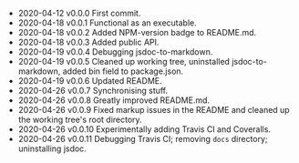 - 2020-04-12 v0.0.0 First commit.
- 2020-04-18 v0.0.1 Functional as an executable.
- 2020-04-18 v0.0.2 Added NPM-version badge to README.md.
- 2020-04-18 v0.0.3 Added public API.
- 2020-04-19 v0.0.4 Debugging jsdoc-to-markdown.
- 2020-04-19 v0.0.5 Cleaned up working tree, uninstalled jsdoc-to-markdown, added bin field to package.json.
- 2020-04-19 v0.0.6 Updated README.
- 2020-04-26 v0.0.7 Synchronising stuff.
- 2020-04-26 v0.0.8 Greatly improved README.md.
- 2020-04-26 v0.0.9 Fixed markup issues in the README and cleaned up the working tree's root directory.
- 2020-04-26 v0.0.10 Experimentally adding Travis CI and Coveralls.
- 2020-04-26 v0.0.11 Debugging Travis CI; removing `docs` directory; uninstalling jsdoc.
